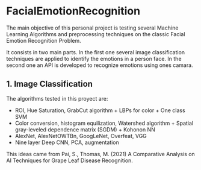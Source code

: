 # FacialEmotionRecognition
The main objective of this personal project is testing several Machine Learning Algorithms and preprocessing techniques on the classic Facial Emotion Recognition Problem.

It consists in two main parts. In the first one several image classification techniques are applied to identify the emotions in a person face. In the second one an API is developed to recognize emotions using ones camara.
## 1. Image Classification
The algorithms tested in this proyect are:
* ROI, Hue Saturation, GrabCut algorithm + LBPs for color + One class SVM
* Color conversion, histogram equilization, Watershed algorithm + Spatial gray-leveled dependence matrix (SGDM) + Kohonon NN
* AlexNet, AlexNetOWTBn, GoogLeNet, Overfeat, VGG
* Nine layer Deep CNN, PCA, augmentation

This ideas came from Pai, S., Thomas, M. (2021) A Comparative Analysis on AI Techniques for Grape Leaf Disease Recognition.